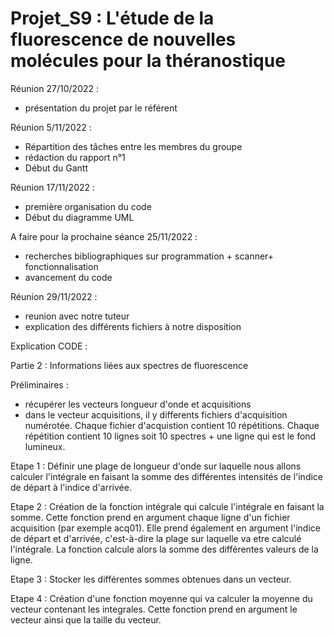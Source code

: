 # Projet_S9 : L'étude de la fluorescence de nouvelles molécules pour la théranostique 

Réunion 27/10/2022 :
  - présentation du projet par le référent 


Réunion 5/11/2022 :
  - Répartition des tâches entre les membres du groupe 
  - rédaction du rapport n°1 
  - Début du Gantt 

Réunion 17/11/2022 : 

  - première organisation du code 
  - Début du diagramme UML
  
A faire pour la prochaine séance 25/11/2022 : 

- recherches bibliographiques sur programmation + scanner+ fonctionnalisation
- avancement du code 

Réunion 29/11/2022 :

- reunion avec notre tuteur 
- explication des différents fichiers à notre disposition



Explication CODE : 

Partie 2 : Informations liées aux spectres de fluorescence 

Préliminaires : 
- récupérer les vecteurs longueur d'onde et acquisitions
- dans le vecteur acquisitions, il y differents fichiers d'acquisition numérotée. Chaque fichier d'acquistion contient 10 répétitions. Chaque répétition contient 10 lignes soit 10 spectres + une ligne qui est le fond lumineux.

Etape 1 : Définir une plage de longueur d'onde sur laquelle nous allons calculer l'intégrale en faisant la somme des différentes intensités de l'indice de départ à l'indice d'arrivée. 

Etape 2 : Création de la fonction intégrale qui calcule l'intégrale en faisant la somme. Cette fonction prend en argument chaque ligne d'un fichier acquisition (par exemple acq01). Elle prend également en argument l'indice de départ et d'arrivée, c'est-à-dire la plage sur laquelle va etre calculé l'intégrale. La fonction calcule alors la somme des différentes valeurs de la ligne. 

Etape 3 : Stocker les différentes sommes obtenues dans un vecteur.

Etape 4 : Création d'une fonction moyenne qui va calculer la moyenne du vecteur contenant les integrales. Cette fonction prend en argument le vecteur ainsi que la taille du vecteur. 
